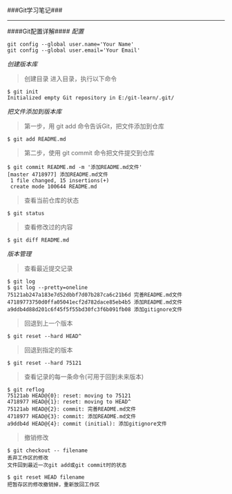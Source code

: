 ###Git学习笔记###
***
####Git配置详解####
*配置*

    git config --global user.name='Your Name'
    git config --global user.email='Your Email'

*创建版本库*

> 创建目录
> 进入目录，执行以下命令

    $ git init
    Initialized empty Git repository in E:/git-learn/.git/

*把文件添加到版本库*

> 第一步，用 git add 命令告诉Git，把文件添加到仓库

    $ git add README.md

> 第二步，使用 git commit 命令把文件提交到仓库

    $ git commit README.md -m '添加README.md文件'
    [master 4718977] 添加README.md文件
     1 file changed, 15 insertions(+)
     create mode 100644 README.md

> 查看当前仓库的状态

    $ git status

> 查看修改过的内容

    $ git diff README.md

*版本管理*

> 查看最近提交记录

    $ git log
    $ git log --pretty=oneline
    75121ab247a183e7d52dbbf7d07b287ca6c21b6d 完善README.md文件
    47189773750d0ffa05041ecf2d782dace85eb4b5 添加README.md文件
    a9ddb4d88d201c6f45f5f55bd30fc3f6b091fb08 添加gitignore文件

> 回退到上一个版本

    $ git reset --hard HEAD^

> 回退到指定的版本

    $ git reset --hard 75121 

> 查看记录的每一条命令(可用于回到未来版本)

    $ git reflog
    75121ab HEAD@{0}: reset: moving to 75121
    4718977 HEAD@{1}: reset: moving to HEAD^
    75121ab HEAD@{2}: commit: 完善README.md文件
    4718977 HEAD@{3}: commit: 添加README.md文件
    a9ddb4d HEAD@{4}: commit (initial): 添加gitignore文件

> 撤销修改

    $ git checkout -- filename
    丢弃工作区的修改
    文件回到最近一次git add或git commit时的状态

    $ git reset HEAD filename
    把暂存区的修改撤销掉，重新放回工作区






